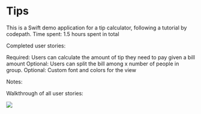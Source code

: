 # Tips
This is a Swift demo application for a tip calculator, following a tutorial by codepath.
Time spent: 1.5 hours spent in total

Completed user stories:

 Required: Users can calculate the amount of tip they need to pay given a bill amount
 Optional: Users can split the bill among x number of people in group. 
 Optional: Custom font and colors for the view
 
Notes:

Walkthrough of all user stories:

<img src="http://i.imgur.com/5FIjtgw.gif">
